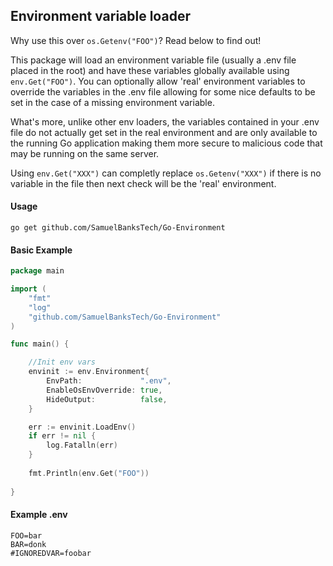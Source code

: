 ## Environment variable loader

Why use this over `os.Getenv("FOO")`? Read below to find out!

This package will load an environment variable file (usually a .env file placed in the root) and have these variables globally available using `env.Get("FOO")`.
You can optionally allow 'real' environment variables to override the variables in the .env file allowing for some nice defaults to be set in the case of a missing environment variable.

What's more, unlike other env loaders, the variables contained in your .env file do not actually get set in the real environment and are only available to the running Go application making them more secure to malicious code that may be running on the same server. 

Using `env.Get("XXX")` can completly replace `os.Getenv("XXX")` if there is no variable in the file then next check will be the 'real' environment.

#### Usage

`go get github.com/SamuelBanksTech/Go-Environment`


#### Basic Example
```go
package main

import (
	"fmt"
    "log"
	"github.com/SamuelBanksTech/Go-Environment"
)

func main() {

	//Init env vars
	envinit := env.Environment{
		EnvPath:             ".env",
		EnableOsEnvOverride: true,
		HideOutput:          false,
	}

	err := envinit.LoadEnv()
	if err != nil {
		log.Fatalln(err)
	}
	
	fmt.Println(env.Get("FOO"))
	
}
```
#### Example .env

```dotenv
FOO=bar
BAR=donk
#IGNOREDVAR=foobar
```